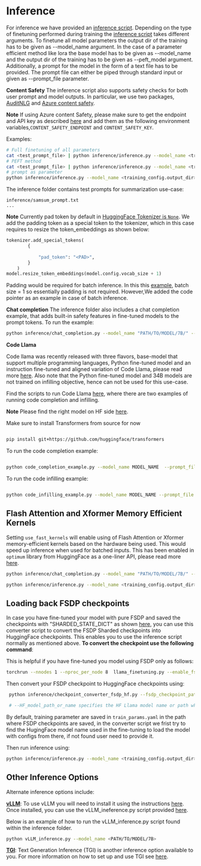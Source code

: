 # Inference

For inference we have provided an [inference script](../inference/inference.py). Depending on the type of finetuning performed during training the [inference script](../inference/inference.py) takes different arguments.
To finetune all model parameters the output dir of the training has to be given as --model_name argument.
In the case of a parameter efficient method like lora the base model has to be given as --model_name and the output dir of the training has to be given as --peft_model argument.
Additionally, a prompt for the model in the form of a text file has to be provided. The prompt file can either be piped through standard input or given as --prompt_file parameter.

**Content Safety**
The inference script also supports safety checks for both user prompt and model outputs. In particular, we use two packages, [AuditNLG](https://github.com/salesforce/AuditNLG/tree/main) and [Azure content safety](https://pypi.org/project/azure-ai-contentsafety/1.0.0b1/).

**Note**
If using Azure content Safety, please make sure to get the endpoint and API key as described [here](https://pypi.org/project/azure-ai-contentsafety/1.0.0b1/) and add them as  the following environment variables,`CONTENT_SAFETY_ENDPOINT` and `CONTENT_SAFETY_KEY`.

Examples:

 ```bash
# Full finetuning of all parameters
cat <test_prompt_file> | python inference/inference.py --model_name <training_config.output_dir> --use_auditnlg
# PEFT method
cat <test_prompt_file> | python inference/inference.py --model_name <training_config.model_name> --peft_model <training_config.output_dir> --use_auditnlg
# prompt as parameter
python inference/inference.py --model_name <training_config.output_dir> --prompt_file <test_prompt_file> --use_auditnlg
 ```
The inference folder contains test prompts for summarization use-case:
```
inference/samsum_prompt.txt
...
```

**Note**
Currently pad token by default in [HuggingFace Tokenizer is `None`](https://github.com/huggingface/transformers/blob/main/src/transformers/models/llama/tokenization_llama.py#L110). We add the padding token as a special token to the tokenizer, which in this case requires to resize the token_embeddings as shown below:

```python
tokenizer.add_special_tokens(
        {
         
            "pad_token": "<PAD>",
        }
    )
model.resize_token_embeddings(model.config.vocab_size + 1) 
```
Padding would be required for batch inference. In this this [example](../inference/inference.py), batch size = 1 so essentially padding is not required. However,We added the code pointer as an example in case of batch inference.

**Chat completion**
The inference folder also includes a chat completion example, that adds built-in safety features in fine-tuned models to the prompt tokens. To run the example:

```bash
python inference/chat_completion.py --model_name "PATH/TO/MODEL/7B/" --prompt_file inference/chats.json  --quantization --use_auditnlg

```
**Code Llama**

Code llama was recently released with three flavors, base-model that support multiple programming languages, Python fine-tuned model and an instruction fine-tuned and aligned variation of Code Llama, please read more [here](https://ai.meta.com/blog/code-llama-large-language-model-coding/). Also note that the Python fine-tuned model and 34B models are not trained on infilling objective, hence can not be used for this use-case.

Find the scripts to run Code Llama [here](../inference/code-llama/), where there are two examples of running code completion and infilling.

**Note** Please find the right model on HF side [here](https://huggingface.co/codellama). 

Make sure to install Transformers from source for now

```bash

pip install git+https://github.com/huggingface/transformers

```

To run the code completion example:

```bash

python code_completion_example.py --model_name MODEL_NAME  --prompt_file code_completion_prompt.txt --temperature 0.2 --top_p 0.9

```

To run the code infilling example:

```bash

python code_infilling_example.py --model_name MODEL_NAME --prompt_file code_infilling_prompt.txt --temperature 0.2 --top_p 0.9

```

## Flash Attention and Xformer Memory Efficient Kernels

Setting `use_fast_kernels` will enable using of Flash Attention or Xformer memory-efficient kernels based on the hardware being used. This would speed up inference when used for batched inputs. This has been enabled in `optimum` library from HuggingFace as a one-liner API, please read more [here](https://pytorch.org/blog/out-of-the-box-acceleration/).

```bash
python inference/chat_completion.py --model_name "PATH/TO/MODEL/7B/" --prompt_file inference/chats.json  --quantization --use_auditnlg --use_fast_kernels

python inference/inference.py --model_name <training_config.output_dir> --peft_model <training_config.output_dir> --prompt_file <test_prompt_file> --use_auditnlg --use_fast_kernels

```

## Loading back FSDP checkpoints

In case you have fine-tuned your model with pure FSDP and saved the checkpoints with "SHARDED_STATE_DICT" as shown [here](../configs/fsdp.py), you can use this converter script to convert the FSDP Sharded checkpoints into HuggingFace checkpoints. This enables you to use the inference script normally as mentioned above.
**To convert the checkpoint use the following command**:

This is helpful if you have fine-tuned you model using FSDP only as follows:

```bash
torchrun --nnodes 1 --nproc_per_node 8  llama_finetuning.py --enable_fsdp --model_name /patht_of_model_folder/7B --dist_checkpoint_root_folder model_checkpoints --dist_checkpoint_folder fine-tuned --pure_bf16 
```
Then convert your FSDP checkpoint to HuggingFace checkpoints using:
```bash
 python inference/checkpoint_converter_fsdp_hf.py --fsdp_checkpoint_path  PATH/to/FSDP/Checkpoints --consolidated_model_path PATH/to/save/checkpoints --HF_model_path_or_name PATH/or/HF/model_name

 # --HF_model_path_or_name specifies the HF Llama model name or path where it has config.json and tokenizer.json
 ```
By default, training parameter are saved in `train_params.yaml` in the path where FSDP checkpoints are saved, in the converter script we frist try to find the HugingFace model name used in the fine-tuning to load the model with configs from there, if not found user need to provide it.

Then run inference using:

```bash
python inference/inference.py --model_name <training_config.output_dir> --prompt_file <test_prompt_file> 

```


## Other Inference Options

Alternate inference options include:

[**vLLM**](https://vllm.readthedocs.io/en/latest/getting_started/quickstart.html):
To use vLLM you will need to install it using the instructions [here](https://vllm.readthedocs.io/en/latest/getting_started/installation.html#installation).
Once installed, you can use the vLLM_ineference.py script provided [here](../inference/vLLM_inference.py).

Below is an example of how to run the vLLM_inference.py script found within the inference folder.

``` bash
python vLLM_inference.py --model_name <PATH/TO/MODEL/7B>
```

[**TGI**](https://github.com/huggingface/text-generation-inference): Text Generation Inference (TGI) is another inference option available to you. For more information on how to set up and use TGI see [here](../inference/hf-text-generation-inference/README.md).
